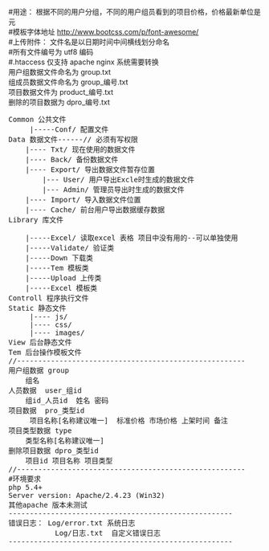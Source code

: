 #用途： 根据不同的用户分组，不同的用户组员看到的项目价格，价格最新单位是 元<br/>
#模板字体地址 http://www.bootcss.com/p/font-awesome/<br/>
#上传附件：  文件名是以日期时间中间横线划分命名<br/>
#所有文件编号为 utf8 编码<br/>
#.htaccess 仅支持 apache nginx 系统需要转换<br/>
用户组数据文件命名为 group.txt<br/>
组成员数据文件命名为 group_编号.txt<br/>
项目数据文件为 product_编号.txt<br/>
删除的项目数据为 dpro_编号.txt<br/>
<pre>
Common 公共文件
     |-----Conf/ 配置文件
Data 数据文件------// 必须有写权限
    |---- Txt/ 现在使用的数据文件
    |---- Back/ 备份数据文件
    |---- Export/ 导出数据文件暂存位置
        |--- User/ 用户导出Excle时生成的数据文件
        |--- Admin/ 管理员导出时生成的数据文件
    |---- Import/ 导入数据文件位置
    |---- Cache/ 前台用户导出数据缓存数据
Library 库文件<br/>
    |-----Excel/ 读取excel 表格 项目中没有用的--可以单独使用
    |-----Validate/ 验证类
    |-----Down 下载类
    |-----Tem 模板类
    |-----Upload 上传类
    |-----Excel 模板类
Controll 程序执行文件
Static 静态文件
     |---- js/
     |---- css/
     |---- images/
View 后台静态文件
Tem 后台操作模板文件
//------------------------------------------------------
用户组数据 group
    组名
人员数据  user_组id
    组id_人员id  姓名 密码
项目数据  pro_类型id
     项目名称[名称建议唯一]  标准价格 市场价格 上架时间 备注
项目类型数据 type
    类型名称[名称建议唯一]
删除项目数据 dpro_类型id
    项目id 项目名称 项目类型
//------------------------------------------------------
#环境要求
php 5.4+
Server version: Apache/2.4.23 (Win32)
其他apache 版本未测试
-----------------------------------------------------
错误日志： Log/error.txt 系统日志
           Log/日志.txt  自定义错误日志
-----------------------------------------------------
</pre>